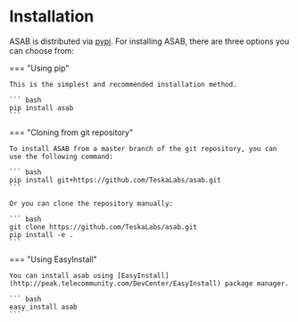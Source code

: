 # Installation

ASAB is distributed via [pypi](https://pypi.org/project/asab/). For installing ASAB, there are three options you can choose from:

=== "Using pip"

    This is the simplest and recommended installation method.

    ``` bash
    pip install asab
    ```

=== "Cloning from git repository"

    To install ASAB from a master branch of the git repository, you can use the following command:

    ``` bash
    pip install git+https://github.com/TeskaLabs/asab.git
    ```

    Or you can clone the repository manually:

    ``` bash
    git clone https://github.com/TeskaLabs/asab.git
    pip install -e .
    ```


=== "Using EasyInstall"

    You can install asab using [EasyInstall](http://peak.telecommunity.com/DevCenter/EasyInstall) package manager.

    ``` bash
    easy_install asab
    ```


